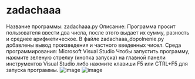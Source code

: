 # zadachaaa
 Название программы: zadachaaa.py Описание: Программа просит пользователя ввести два числа, после этого выдает их сумму, разность и среднее арифметическое. В файле zadachaaa_dopolnenie.py добавлены вывод произведения и частного введенных чисел. Среда программирования: Microsoft Visual Studio Чтобы запустить программу, нажмите зеленую стрелку (кнопка запуска) на главной панели инструментов Visual Studio либо нажмите клавиши F5 или CTRL+F5 для запуска программы.
![image](https://user-images.githubusercontent.com/90563473/132996419-d58b9e05-e5fa-4021-abf7-225ace04eef1.png)
![image](https://user-images.githubusercontent.com/90563473/132996428-5aca50d4-a0e2-4fac-8516-89a9895c0ece.png)
